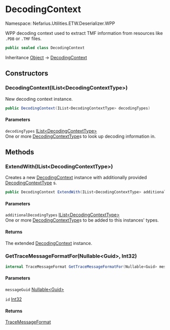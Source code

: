 # DecodingContext

Namespace: Nefarius.Utilities.ETW.Deserializer.WPP

WPP decoding context used to extract TMF information from resources like `.PDB` or `.TMF` files.

```csharp
public sealed class DecodingContext
```

Inheritance [Object](https://docs.microsoft.com/en-us/dotnet/api/system.object) → [DecodingContext](./nefarius.utilities.etw.deserializer.wpp.decodingcontext.md)

## Constructors

### <a id="constructors-.ctor"/>**DecodingContext(IList&lt;DecodingContextType&gt;)**

New decoding context instance.

```csharp
public DecodingContext(IList<DecodingContextType> decodingTypes)
```

#### Parameters

`decodingTypes` [IList&lt;DecodingContextType&gt;](https://docs.microsoft.com/en-us/dotnet/api/system.collections.generic.ilist-1)<br>
One or more [DecodingContextType](./nefarius.utilities.etw.deserializer.wpp.decodingcontexttype.md)s to look up decoding information in.

## Methods

### <a id="methods-extendwith"/>**ExtendWith(IList&lt;DecodingContextType&gt;)**

Creates a new [DecodingContext](./nefarius.utilities.etw.deserializer.wpp.decodingcontext.md) instance with additionally provided [DecodingContextType](./nefarius.utilities.etw.deserializer.wpp.decodingcontexttype.md)
 s.

```csharp
public DecodingContext ExtendWith(IList<DecodingContextType> additionalDecodingTypes)
```

#### Parameters

`additionalDecodingTypes` [IList&lt;DecodingContextType&gt;](https://docs.microsoft.com/en-us/dotnet/api/system.collections.generic.ilist-1)<br>
One or more [DecodingContextType](./nefarius.utilities.etw.deserializer.wpp.decodingcontexttype.md)s to be added to this instances'
 types.

#### Returns

The extended [DecodingContext](./nefarius.utilities.etw.deserializer.wpp.decodingcontext.md) instance.

### <a id="methods-gettracemessageformatfor"/>**GetTraceMessageFormatFor(Nullable&lt;Guid&gt;, Int32)**

```csharp
internal TraceMessageFormat GetTraceMessageFormatFor(Nullable<Guid> messageGuid, int id)
```

#### Parameters

`messageGuid` [Nullable&lt;Guid&gt;](https://docs.microsoft.com/en-us/dotnet/api/system.nullable-1)<br>

`id` [Int32](https://docs.microsoft.com/en-us/dotnet/api/system.int32)<br>

#### Returns

[TraceMessageFormat](./nefarius.utilities.etw.deserializer.wpp.tmf.tracemessageformat.md)
